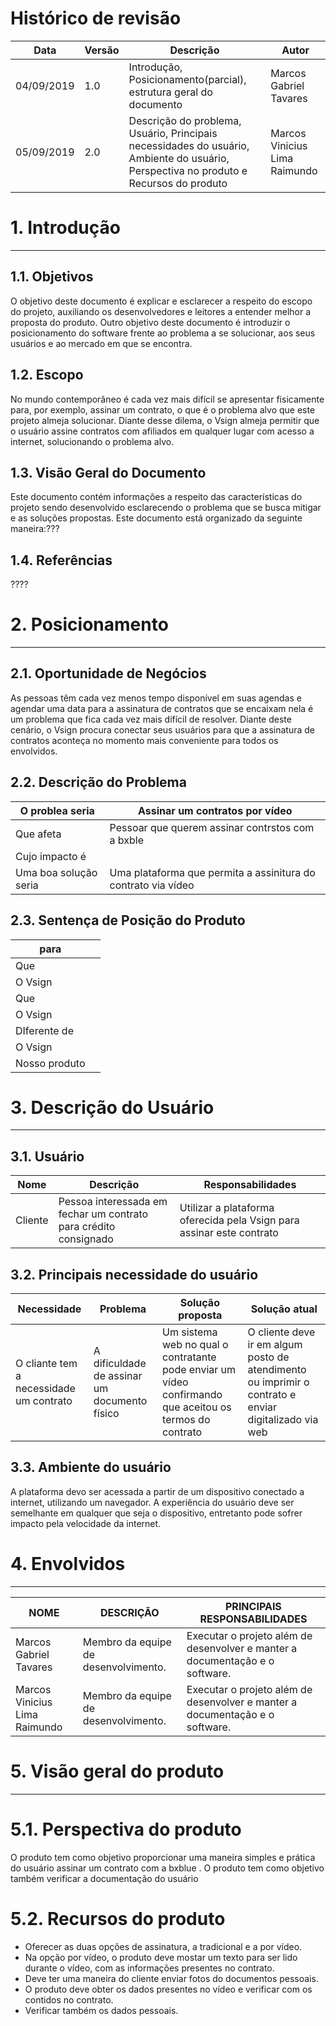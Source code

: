 # Histórico de revisão
| Data        |Versão   | Descrição       | Autor
|-------------|---------|-----------------|-------------|
| 04/09/2019  |1.0      |Introdução, Posicionamento(parcial), estrutura geral do documento |Marcos Gabriel Tavares|
| 05/09/2019  |2.0      |Descrição do problema, Usuário, Principais necessidades do usuário, Ambiente do usuário, Perspectiva no produto e Recursos do produto|Marcos Vinicius Lima Raimundo|

# 1. Introdução
----
## 1.1. Objetivos

O objetivo deste documento é explicar e esclarecer a respeito do escopo do projeto, auxiliando os desenvolvedores e leitores a entender melhor a proposta do produto. Outro objetivo deste documento é introduzir o posicionamento do software frente ao problema a se solucionar, aos seus usuários e ao mercado em que se encontra.

## 1.2. Escopo
No mundo contemporâneo é cada vez mais difícil se apresentar fisicamente para, por exemplo, assinar um contrato, o que é o problema alvo que este projeto almeja solucionar. Diante desse dilema, o Vsign almeja permitir que o usuário assine contratos com afiliados em qualquer lugar com acesso a internet, solucionando o problema alvo.


## 1.3. Visão Geral do Documento
Este documento contém informações a respeito das características do projeto sendo desenvolvido esclarecendo o problema que se busca mitigar e as soluções propostas. Este documento está organizado da seguinte maneira:???

## 1.4. Referências
????
# 2. Posicionamento
----

## 2.1. Oportunidade de Negócios
As pessoas têm cada vez menos tempo disponível em suas agendas e agendar uma data para a assinatura de contratos que se encaixam nela é um problema que fica cada vez mais difícil de resolver. Diante deste cenário, o Vsign procura conectar seus usuários para que a assinatura de contratos aconteça no momento mais conveniente para todos os envolvidos.


## 2.2. Descrição do Problema

| O problea seria       | Assinar um contratos por vídeo  |
|-----------------------|---|
| Que afeta             | Pessoar que querem assinar contrstos com a bxble  |
| Cujo impacto é        |   |
| Uma boa solução seria | Uma plataforma que permita a assinitura do contrato via vídeo  |

## 2.3. Sentença de Posição do Produto

| para          |   |
|---------------|---|
| Que           |   |
| O Vsign       |   |
| Que           |   |
| O Vsign       |   |
| DIferente de  |   |
| O Vsign       |   |
| Nosso produto |   |

# 3. Descrição do Usuário
----
## 3.1. Usuário
| Nome      |Descrição | Responsabilidades
|-----------|----------|------------------|
| Cliente   |Pessoa interessada em fechar um contrato para crédito consignado | Utilizar a plataforma oferecida pela Vsign para assinar este contrato|

## 3.2. Principais necessidade do usuário
| Necessidade |Problema | Solução proposta| Solução atual
|-------------|---------|-----------------|-------------|
|O cliante tem a necessidade um contrato| A dificuldade de assinar um documento físico| Um sistema web no qual o contratante pode enviar um vídeo confirmando que aceitou os termos do contrato| O cliente deve ir em algum posto de atendimento ou imprimir o contrato e enviar digitalizado via web|

## 3.3. Ambiente do usuário
A plataforma devo ser acessada a partir de um dispositivo conectado a internet, utilizando um navegador. A experiência do usuário deve ser semelhante em qualquer que seja o dispositivo, entretanto pode sofrer impacto pela velocidade da internet.   
# 4. Envolvidos
----
| NOME      |DESCRIÇÃO | PRINCIPAIS RESPONSABILIDADES
|-----------|----------|----------------------------|
| Marcos Gabriel Tavares |  Membro da equipe de desenvolvimento.   |Executar o projeto além de desenvolver e manter a documentação e o software.|
| Marcos Vinicius Lima Raimundo |  Membro da equipe de desenvolvimento.   |Executar o projeto além de desenvolver e manter a documentação e o software.|

# 5. Visão geral do produto
----
# 5.1. Perspectiva do produto
O produto tem como objetivo proporcionar uma maneira simples e prática do usuário assinar um contrato com a bxblue . O produto tem como objetivo também verificar a documentação do usuário
# 5.2. Recursos do produto
- Oferecer as duas opções de assinatura, a tradicional e a por vídeo.
- Na opção por vídeo, o produto deve mostar um texto para ser lido durante o vídeo, com as informações presentes no contrato.
- Deve ter uma maneira do cliente enviar fotos do documentos pessoais.
- O produto deve obter os dados presentes no vídeo e verificar com os contidos no contrato.
- Verificar também os dados pessoais.
